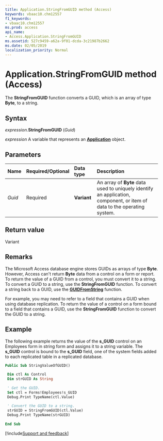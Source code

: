 ```yaml
---
title: Application.StringFromGUID method (Access)
keywords: vbaac10.chm12557
f1_keywords:
- vbaac10.chm12557
ms.prod: access
api_name:
- Access.Application.StringFromGUID
ms.assetid: 527c9459-a62a-9f01-dcda-3c21987b2662
ms.date: 02/05/2019
localization_priority: Normal
---
```



# Application.StringFromGUID method (Access)

The **StringFromGUID** function converts a GUID, which is an array of type **Byte**, to a string.


## Syntax

_expression_.**StringFromGUID** (_Guid_)

_expression_ A variable that represents an **[Application](Access.Application.md)** object.


## Parameters

|Name|Required/Optional|Data type|Description|
|:-----|:-----|:-----|:-----|
| _Guid_|Required|**Variant**|An array of **Byte** data used to uniquely identify an application, component, or item of data to the operating system.|

## Return value

Variant


## Remarks

The Microsoft Access database engine stores GUIDs as arrays of type **Byte**. However, Access can't return **Byte** data from a control on a form or report. To return the value of a GUID from a control, you must convert it to a string. To convert a GUID to a string, use the **StringFromGUID** function. To convert a string back to a GUID, use the **[GUIDFromString](access.application.guidfromstring.md)** function.

For example, you may need to refer to a field that contains a GUID when using database replication. To return the value of a control on a form bound to a field that contains a GUID, use the **StringFromGUID** function to convert the GUID to a string.


## Example

The following example returns the value of the **s_GUID** control on an Employees form in string form and assigns it to a string variable. The **s_GUID** control is bound to the **s_GUID** field, one of the system fields added to each replicated table in a replicated database.


```vb
Public Sub StringValueOfGUID() 
 
 Dim ctl As Control 
 Dim strGUID As String 
 
 ' Get the GUID. 
 Set ctl = Forms!Employees!s_GUID 
 Debug.Print TypeName(ctl.Value) 
 
 ' Convert the GUID to a string. 
 strGUID = StringFromGUID(ctl.Value) 
 Debug.Print TypeName(strGUID) 
 
End Sub
```




[!include[Support and feedback](~/includes/feedback-boilerplate.md)]